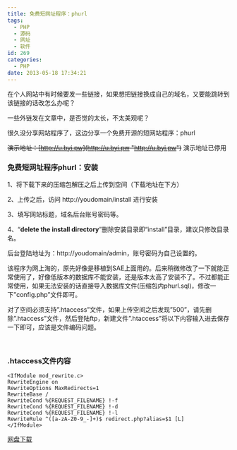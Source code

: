 ```yaml
---
title: 免费短网址程序：phurl
tags:
  - PHP
  - 源码
  - 网址
  - 软件
id: 269
categories:
  - PHP
date: 2013-05-18 17:34:21
---
```


在个人网站中有时候要发一些链接，如果想把链接换成自己的域名，又要能跳转到该链接的话改怎么办呢？

一些外链发在文章中，是否觉的太长，不太美观呢？

很久没分享网站程序了，这边分享一个免费开源的短网站程序：phurl

~~演示地址：[http://u.byi.pw](http://u.byi.pw "http://u.byi.pw")~~ 演示地址已停用

### 免费短网址程序phurl：安装

1、将下载下来的压缩包解压之后上传到空间（下载地址在下方）

2、上传之后，访问 http://youdomain/install 进行安装

3、填写网站标题，域名后台账号密码等。

4、“**delete the install directory**”删除安装目录即“install”目录，建议只修改目录名。

后台登陆地址为：http://youdomain/admin，账号密码为自己设置的。

该程序为网上淘的，原先好像是移植到SAE上面用的。后来稍微修改了一下就能正常使用了，好像低版本的数据库不能安装，还是版本太高了安装不了。不过都能正常使用，如果无法安装的话直接导入数据库文件(压缩包内phurl.sql)，修改一下”config.php”文件即可。

对了空间必须支持”.htaccess”文件，如果上传空间之后发现”500”，请先删除”.htaccess”文件，然后登陆ftp，新建文件”.htaccess”将以下内容输入进去保存一下即可，应该是文件编码问题。

&nbsp;
<div>

### .htaccess文件内容

```
<IfModule mod_rewrite.c>
RewriteEngine on
RewriteOptions MaxRedirects=1
RewriteBase /
RewriteCond %{REQUEST_FILENAME} !-f
RewriteCond %{REQUEST_FILENAME} !-d
RewriteCond %{REQUEST_FILENAME} !-l
RewriteRule ^([a-zA-Z0-9_-]+)$ redirect.php?alias=$1 [L]
</IfModule>
```

[网盘下载](http://share.icewingcc.com/download/NTNkM2MxYWU3NjI0Zg.html)